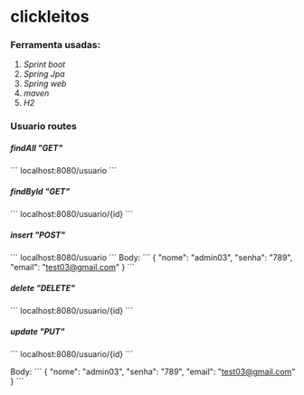 # clickleitos

### Ferramenta usadas:

1. *Sprint boot*
2. _Spring Jpa_
3. *Spring web*
4. *maven*
5. *H2*

### Usuario routes

##### findAll "GET"

´´´ localhost:8080/usuario ´´´

##### findById "GET"

´´´ localhost:8080/usuario/{id} ´´´

##### insert "POST"

´´´ localhost:8080/usuario ´´´
Body: ´´´ {
	            "nome": "admin03",
              "senha": "789",
              "email": "test03@gmail.com"
           } 
      ´´´ 
##### delete "DELETE"

´´´ localhost:8080/usuario/{id} ´´´

##### update "PUT"

´´´ localhost:8080/usuario/{id} ´´´

Body: ´´´ {
	            "nome": "admin03",
              "senha": "789",
              "email": "test03@gmail.com"
           } 
      ´´´ 

